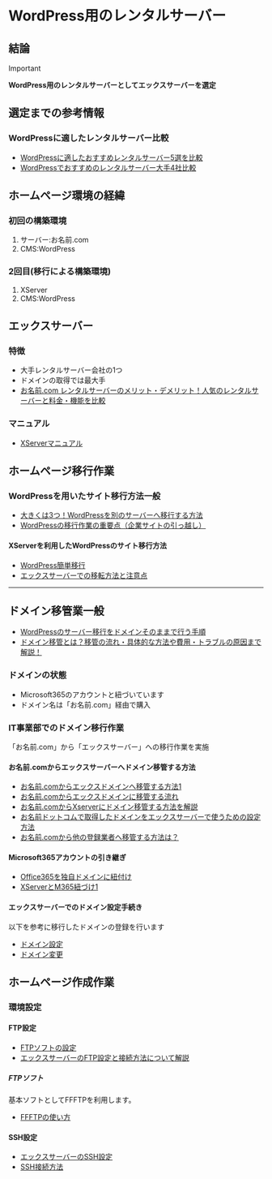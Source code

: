 # WordPress用のレンタルサーバー

## 結論

> [!IMPORTANT]  
> **WordPress用のレンタルサーバーとしてエックスサーバーを選定**

## 選定までの参考情報

### WordPressに適したレンタルサーバー比較

- [WordPressに適したおすすめレンタルサーバー5選を比較](https://ifweb-gxsde2hby.wallop.tv/web/wordpress-server/)
- [WordPressでおすすめのレンタルサーバー大手4社比較](https://goworkship.com/magazine/wordpress-server/)

## ホームページ環境の経緯

### 初回の構築環境

1. サーバー:お名前.com
2. CMS:WordPress

### 2回目(移行による構築環境)

1. XServer
2. CMS:WordPress

## エックスサーバー

### 特徴

- 大手レンタルサーバー会社の1つ  
- ドメインの取得では最大手
- [お名前.com レンタルサーバーのメリット・デメリット！人気のレンタルサーバーと料金・機能を比較](https://www.sakurasaku-marketing.co.jp/media/onamae/)

### マニュアル

- [XServerマニュアル](https://www.xserver.ne.jp/manual/)

## ホームページ移行作業

### WordPressを用いたサイト移行方法一般

- [大きくは3つ！WordPressを別のサーバーへ移行する方法](https://kurojica.com/server/blog/2697/)
- [WordPressの移行作業の重要点（企業サイトの引っ越し）](https://www.tol.jp/column/transfer_wordpress/)

#### XServerを利用したWordPressのサイト移行方法

- [WordPress簡単移行](https://www.xserver.ne.jp/manual/man_install_transfer_wp.php)
- [エックスサーバーでの移転方法と注意点](https://www.caliberelectronics.com/xserver-easy-migration/)

---

## ドメイン移管業一般

- [WordPressのサーバー移行をドメインそのままで行う手順](https://rilaks.jp/blog/wordpress-server-migration/)
- [ドメイン移管とは？移管の流れ・具体的な方法や費用・トラブルの原因まで解説！](https://www.xserver.ne.jp/blog/domain-transfer/)

### ドメインの状態

- Microsoft365のアカウントと紐づいています
- ドメイン名は「お名前.com」経由で購入

### IT事業部でのドメイン移行作業

「お名前.com」から「エックスサーバー」への移行作業を実施

#### お名前.comからエックスサーバーへドメイン移管する方法

- [お名前.comからエックスドメインへ移管する方法1](https://how2navi.com/domain-ikan-onamae/)
- [お名前.comからエックスドメインに移管する流れ](https://www.tsukimi.net/domain_onamae_xdomain.html)
- [お名前.comからXserverにドメイン移管する方法を解説](https://webllica.com/domain-transfer-from-onamae-to-xserver/)
- [お名前ドットコムで取得したドメインをエックスサーバーで使うための設定方法](https://wp-exp.com/blog/domein-xserver/)
- [お名前.comから他の登録業者へ移管する方法は？](https://help.onamae.com/answer/8593)

#### Microsoft365アカウントの引き継ぎ

- [Office365を独自ドメインに紐付け](https://panda-assist.nagoya/try/office365%E3%82%92%E7%8B%AC%E8%87%AA%E3%83%89%E3%83%A1%E3%82%A4%E3%83%B3%E3%81%AB%E7%B4%90%E4%BB%98%E3%81%91%EF%BC%88%E3%82%AB%E3%82%B9%E3%82%BF%E3%83%A0%E3%83%89%E3%83%A1%E3%82%A4%E3%83%B3%E3%81%AE/)
- [XServerとM365紐づけ1](https://lig-log.com/add-custom-domain-to-office365/)

#### エックスサーバーでのドメイン設定手続き

以下を参考に移行したドメインの登録を行います

- [ドメイン設定](https://www.xserver.ne.jp/manual/man_domain_setting.php)
- [ドメイン変更](https://www.conoha.jp/lets-wp/wp-domainchange/#section01)

## ホームページ作成作業

### 環境設定

#### FTP設定

- [FTPソフトの設定](https://www.xserver.ne.jp/manual/man_ftp_setting.php)
- [エックスサーバーのFTP設定と接続方法について解説](https://wizblog.wpx.jp/xserver-ftp/)

##### FTPソフト

基本ソフトとしてFFFTPを利用します。

- [FFFTPの使い方](https://www.tiu.ac.jp/cc/manual/004/)

#### SSH設定

- [エックスサーバーのSSH設定](https://www.xserver.ne.jp/manual/man_server_ssh.php)
- [SSH接続方法](https://vps.xserver.ne.jp/support/manual/man_server_ssh_connect.php)
